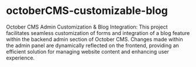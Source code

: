 # octoberCMS-customizable-blog
October CMS Admin Customization & Blog Integration: This project facilitates seamless customization of forms and integration of a blog feature within the backend admin section of October CMS. Changes made within the admin panel are dynamically reflected on the frontend, providing an efficient solution for managing website content and enhancing user experience.

